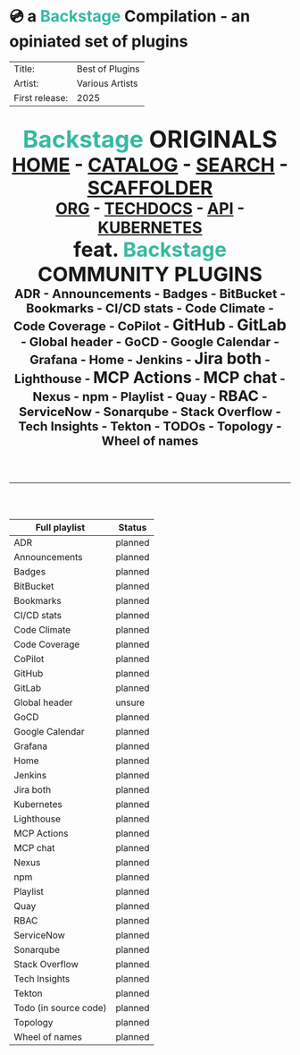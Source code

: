 # 💿 a <span style="color: #36baa2">Backstage</span> Compilation - an opiniated set of plugins

<table>
<tr><td>Title:</td><td>Best of Plugins</td></tr>
<tr><td>Artist:</td><td>Various Artists</td></tr>
<tr><td>First release:</td><td>2025</td></tr>
</table>

<br/>

<div style="text-align: center; font-weight: bold; font-size: 42px">
<span style="color: #36baa2">Backstage</span> ORIGINALS
</div>
<div style="text-align: center; font-weight: bold; font-size: 34px">
<a href="">HOME</a> -
<a href="">CATALOG</a> -
<a href="">SEARCH</a> -
<a href="">SCAFFOLDER</a>
</div>
<div style="text-align: center; font-weight: bold; font-size: 28px">
<a href="">ORG</a> -
<a href="">TECHDOCS</a> -
<a href="">API</a> -
<a href="">KUBERNETES</a>
</div>
<div style="text-align: center; font-weight: bold; font-size: 36px">
feat. <span style="color: #36baa2">Backstage</span> COMMUNITY PLUGINS
</div>
<div style="text-align: center; font-weight: bold; font-size: 22px">
ADR -
Announcements -
Badges -
BitBucket -
Bookmarks -
CI/CD stats -
Code Climate -
Code Coverage -
CoPilot -
<span style="font-size: 28px">GitHub</span> -
<span style="font-size: 28px">GitLab</span> -
Global header -
GoCD -
Google Calendar -
Grafana -
Home -
Jenkins -
<span style="font-size: 28px">Jira both</span> -
Lighthouse -
<span style="font-size: 28px">MCP Actions</span> -
<span style="font-size: 28px">MCP chat</span> -
Nexus -
npm -
Playlist -
Quay -
<span style="font-size: 26px">RBAC</span> -
ServiceNow -
Sonarqube -
Stack Overflow -
Tech Insights -
Tekton -
TODOs -
Topology -
Wheel of names

</div>

<br/><br/>

---

<br/><br/>

| Full playlist | Status |
| ------------- | ------ |
| ADR | planned |
| Announcements | planned |
| Badges | planned |
| BitBucket | planned |
| Bookmarks | planned |
| CI/CD stats | planned |
| Code Climate | planned |
| Code Coverage | planned |
| CoPilot | planned |
| GitHub | planned |
| GitLab | planned |
| Global header | unsure |
| GoCD | planned |
| Google Calendar | planned |
| Grafana | planned |
| Home | planned |
| Jenkins | planned |
| Jira both | planned |
| Kubernetes | planned |
| Lighthouse | planned |
| MCP Actions | planned |
| MCP chat | planned |
| Nexus | planned |
| npm | planned |
| Playlist | planned |
| Quay | planned |
| RBAC | planned |
| ServiceNow | planned |
| Sonarqube | planned |
| Stack Overflow | planned |
| Tech Insights | planned |
| Tekton | planned |
| Todo (in source code) | planned |
| Topology | planned |
| Wheel of names | planned |

<!--
| Adoption Insights | planned |
| Bulk import?? | planned |
| scorecard?? | planned |
| Translations?? | planned |
-->
